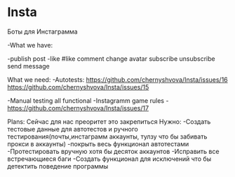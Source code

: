 # Insta

Боты для Инстаграмма

<p>-What we have:<p>
-publish post
-like
#like
comment
change avatar
subscribe
unsubscribe
send message

What we need:
-Autotests:
https://github.com/chernyshvova/Insta/issues/16
https://github.com/chernyshvova/Insta/issues/15

-Manual testing all functional
-Instagramm game rules - https://github.com/chernyshvova/Insta/issues/17

Plans:
Сейчас для нас преоритет это закрепиться
Нужно:
-Создать тестовые данные для автотестов и ручного тестирования(почты,инстаграмм аккаунты, тулзу что бы забивать прокси в аккаунты)
-покрыть весь функционал автотестами
-Протестировать вручную хотя бы десяток аккаунтов
-Исправить все встречающиеся баги
-Создать функционал для исключений что бы детектить поведение программы
